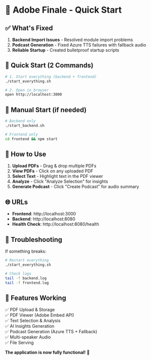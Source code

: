 # 🚀 Adobe Finale - Quick Start

## ✅ What's Fixed

1. **Backend Import Issues** - Resolved module import problems
2. **Podcast Generation** - Fixed Azure TTS failures with fallback audio
3. **Reliable Startup** - Created bulletproof startup scripts

## 🚀 Quick Start (2 Commands)

```bash
# 1. Start everything (backend + frontend)
./start_everything.sh

# 2. Open in browser
open http://localhost:3000
```

## 🔧 Manual Start (if needed)

```bash
# Backend only
./start_backend.sh

# Frontend only  
cd frontend && npm start
```

## 🎯 How to Use

1. **Upload PDFs** - Drag & drop multiple PDFs
2. **View PDFs** - Click on any uploaded PDF
3. **Select Text** - Highlight text in the PDF viewer
4. **Analyze** - Click "Analyze Selection" for insights
5. **Generate Podcast** - Click "Create Podcast" for audio summary

## 🌐 URLs

- **Frontend**: http://localhost:3000
- **Backend**: http://localhost:8080
- **Health Check**: http://localhost:8080/health

## 📝 Troubleshooting

If something breaks:
```bash
# Restart everything
./start_everything.sh

# Check logs
tail -f backend.log
tail -f frontend.log
```

## 🎉 Features Working

✅ PDF Upload & Storage  
✅ PDF Viewer (Adobe Embed API)  
✅ Text Selection & Analysis  
✅ AI Insights Generation  
✅ Podcast Generation (Azure TTS + Fallback)  
✅ Multi-speaker Audio  
✅ File Serving  

**The application is now fully functional!** 🎊
